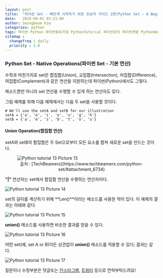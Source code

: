 ```yaml
---
layout: post
title:  "파이썬 Set - 빠르게 시작하기 위한 초보자 가이드 2편(Python Set – A Beginners Guide To Get Started Quickly 2)"
date:   2018-09-01 03:21:00
author: Seungbeom Kim
categories: python
tags: 파이썬 Python 파이썬튜토리얼 PythonTutorial 파이썬강의 파이썬개발 PythonDevelopment 파이썬이란 파이썬Set PythonSet Set 파이썬데이터타입 PythonDataType
sitemap :
  changefreq : daily
  priority : 1.0
---
```



### Python Set - Native Operations(파이썬 Set - 기본 연산)

수학과 마찬가지로 set은 합집합(Union), 교집합(Intersection), 차집합(Difference), 여집합(Complement)과 같은 연산을 지원하는데 파이썬(Python)에서도 그렇다.

메소드뿐만 아니라 set 연산을 수행할 수 있게 하는 연산자도 있다.

그림 예제를 위해 다음 예제에서는 다음 두 set을 사용할 것이다.

    # We'll use the setA and setB for our illustration
    setA = {'a', 'e', 'i', 'o', 'u', 'g', 'h'}
    setB = {'a', 'e', 'z', 'b', 't', 'o', 'u'}

#### Union Operation(합집합 연산)

setA와 setB의 합집합은 두 Set으로부터 모든 요소를 합쳐 새로운 set을 만드는 것이다.

<figure>
<img src="{{ site.baseurl }}/assets/python/python_tutorial_13_13.png" title="Python tutorial 13 Picture 13" class="post-image">
<figcaption style="text-align: center;">출처 : [TechBeamers](https://www.techbeamers.com/python-set/#attachment_6734)</figcaption>
</figure>

**"|"** 연산자는 set에서 합집합 연산을 수행하는 연산자이다.

<img src="{{ site.baseurl }}/assets/python/python_tutorial_13_14.png" title="Python tutorial 13 Picture 14" class="post-image">

set의 길이를 계산하기 위해 **Len()**이라는 메소드를 사용한 적이 있다. 이 예제의 결과는 아래와 같다.

<img src="{{ site.baseurl }}/assets/python/python_tutorial_13_15.png" title="Python tutorial 13 Picture 15" class="post-image">

**union()** 메소드를 사용하면 비슷한 결과를 얻을 수 있다.

<img src="{{ site.baseurl }}/assets/python/python_tutorial_13_16.png" title="Python tutorial 13 Picture 16" class="post-image">

어떤 set(예, set A or B)이든 상관없이 **union()** 메소드를 적용할 수 있다; 결과는 같다.

<img src="{{ site.baseurl }}/assets/python/python_tutorial_13_17.png" title="Python tutorial 13 Picture 17" class="post-image">



질문이나 수정부분은 댓글또는 [인스타그램](https://www.instagram.com/monseungmon/), [트위터](https://twitter.com/kim_seungbeom) 등으로 연락부탁드려요!
